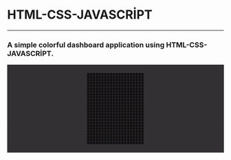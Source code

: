<h1>HTML-CSS-JAVASCRİPT</h1>
<hr></hr>

<h3>A simple colorful dashboard application using HTML-CSS-JAVASCRİPT.</h3>

![](board.gif)